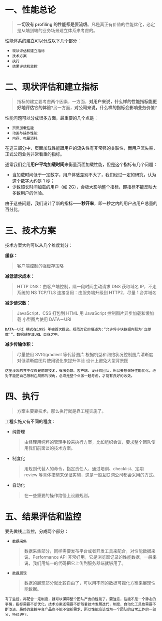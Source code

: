 # 一、性能总论

> **一切没有 profiling 的性能都是耍流氓**。凡是真正有价值的性能优化，必定是从端到端的业务场景建立体系来考虑的。

性能体系的建立可以分成以下几个部分：

- `现状评估和建立指标`
- `技术方案`
- `执行`
- `结果评估和监控`

# 二、现状评估和建立指标

> 指标的建立要考虑两个因素，一方面，**对用户来说，什么样的性能指标能更好地评估它的体验**?另一方面，**对公司来说，什么样的指标会影响业务价值**?

性能问题可以分成很多方面，最重要的几个点是：

- `页面加载性能`
- `动画与操作性能`
- `内存、电量消耗`

在这三部分中，页面加载性能跟用户的流失性有非常强的关联性，而用户流失率，正式公司业务非常看重的指标。

通常我们会用**用户平均加载时间**来衡量页面加载性能，但是这个指标有几个问题：

- 当加载时间低于一定数字，用户体感差别不大了，我们经过一定的研究，认为这个数字大约是 1 秒；
- 少数超长时间加载的用户（如 2G），会极大影响整个指标，即指标不能反映大多数用户的体验。

由于这些问题，我们设计了新的指标——**秒开率**，即一秒之内的用户占用户总量的百分比。

# 三、技术方案

技术方案大约可以从几个维度划分：

**缓存：**

> 客户端控制的强缓存策略

**减低请求成本：**

> HTTP DNS：由客户端控制，隔一段时间主动请求 DNS 获取域名 IP，不走系统的 NS
> TCP/TLS 连接复用：由服务端升级到 HTTP2，尽量 1 合并域名

**减少请求数：**

> JavaScript、CSS 打包到 HTML
> 用 JavaScript 控制图片异步加载和懒加载
> 小型图片使用 DATA－URI

`DATA－URI 模式在1995 年被首次提议。规范对它的描述为:“允许将小块数据内联为‘立即数’”。数据就在其URL 自身之中。`

**减少传输体积：**

> 尽量使用 SVG/gradient 等代替图片
> 根据机型和网络状况控制图片清晰度
> 对低清晰度图片使用锐化来提升体验
> 设计上避免大型背景图

`这里涉及的并不仅仅是前端技术，有服务端、客户端、设计师团队，所以要想做好性能优化，绝对不能把自己限制在局部的视角，必须是整个业务一起考虑，才能有良好的收效。`

# 四、执行

> 方案主要靠技术，那么执行就是靠工程实施了。

工程实施又有不同的程度：

- 纯管理
  > 由经理用纯粹的管理手段来执行方案，比如组织会议，要求整个团队使用我们前面谈的技术方案。
- 制度化
  > 用规则代替人的命令，指定责任人、通过培训、checklist、定期 review 等具体措施来保证实施，这是一般互联网公司都会采用的方式。
- 自动化
  > 在一些重要的操作路径上设置规则。

# 五、结果评估和监控

要先做线上监控，分成两个部分：

- `数据采集`
  > 数据采集部分，同样需要发布平台或者开发工具来配合，对性能数据来说，Performance API 非常好用，它是浏览器记录的性能数据，一般来说，我们用统一的代码把它上传到服务器端就够用了。
- `数据展现`
  > 数据的展现部分就比较自由了，可以用不同的数据可视化方案来展现性能数据。

`有了监控，再配合一定制度，就可以保障整个团队产出的性能了，要注意，性能不是一个静态的事情，指标需要不断优化，技术方案还需要不断随着技术发展迭代，制度、自动化工具也需要不断改进，最终的监控平台产品也不能不做新需求，所以性能应该成为一个团队的日常工作的一部分，持续进行。`
